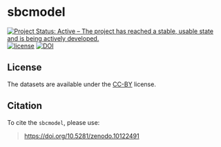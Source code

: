 # sbcmodel

<!-- badges: start -->
[![Project Status: Active – The project has reached a stable, usable state and is being actively developed.](https://www.repostatus.org/badges/latest/active.svg)](https://www.repostatus.org/#active)
[![license](https://img.shields.io/badge/license-CC%20BY%204.0-brightgreen.svg?style=flat)](https://creativecommons.org/licenses/by/4.0/)
[![DOI](https://zenodo.org/badge/DOI/10.5281/zenodo.10122491.svg)](https://doi.org/10.5281/zenodo.10122491)
<!-- badges: end -->

## License

The datasets are available under the
[CC-BY](https://creativecommons.org/by/4.0/) license.

## Citation

To cite the `sbcmodel`, please use:
> https://doi.org/10.5281/zenodo.10122491
